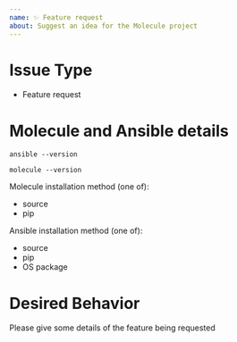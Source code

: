 ```yaml
---
name: ✨ Feature request
about: Suggest an idea for the Molecule project
---
```


# Issue Type

- Feature request

# Molecule and Ansible details

```
ansible --version
```

```
molecule --version
```

Molecule installation method (one of):

- source
- pip

Ansible installation method (one of):

- source
- pip
- OS package

# Desired Behavior

Please give some details of the feature being requested
